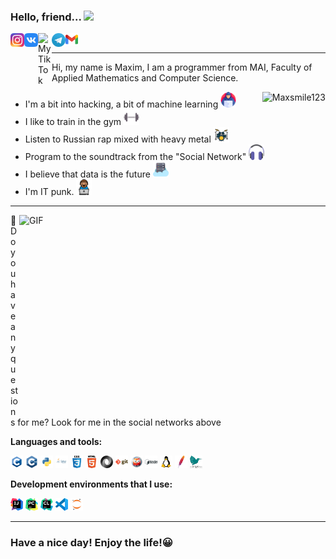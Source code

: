 ### Hello, friend... <img src="https://media.giphy.com/media/hvRJCLFzcasrR4ia7z/giphy.gif" width="25px">
<a href="https://www.instagram.com/msysoev27/">
  <img align="left" alt="My Inst" width="22px" src="https://github.com/github/explore/blob/278a654ebab0a3b0aa27e019477abd7b7cfb8cd3/topics/instagram/instagram.png"  />
</a>
<a href="https://vk.com/msysoev27">
  <img align="left" alt="My VK" width="22px" src="https://github.com/github/explore/blob/278a654ebab0a3b0aa27e019477abd7b7cfb8cd3/topics/vk/vk.png" />
</a>
<a href="https://www.tiktok.com/@true_msysoev27">
  <img align="left" alt="My TikTok" width="22px" src="https://camo.githubusercontent.com/2e8eb55f077584fa3c389f9105afb78806b16c860184086c4828cee3da949609/68747470733a2f2f70757265706e672e636f6d2f7075626c69632f75706c6f6164732f7468756d626e61696c2f74696b2d746f6b2d6c6f676f2d6f33722e706e67" />
</a>
<a href="https://t.me/MASysoev">
  <img align="left" alt="My Telegram" width="22px" src="https://github.com/github/explore/blob/278a654ebab0a3b0aa27e019477abd7b7cfb8cd3/topics/telegram/telegram.png" />
</a>   
<a href="mailto:maksimsysoev27@gmail.com">
  <img align="left" alt="My email" hight= "22px" width="20px" src="https://github.com/github/explore/blob/278a654ebab0a3b0aa27e019477abd7b7cfb8cd3/topics/gmail/gmail.png" />
</a>  

<br/>

---

Hi, my name is Maxim, I am a programmer from MAI, Faculty of Applied Mathematics and Computer Science.

<img align="right" src="https://github-readme-stats.vercel.app/api/top-langs/?username=Maxsmile123&hide=rich text format,jupyter notebook,scheme&layout=compact&langs_count=10&custom_title)" alt="Maxsmile123"/>

- I'm a bit into hacking, a bit of machine learning <img align="" src="https://github.com/Maxsmile123/Maxsmile123/blob/333a0368f66c4b37dfefea27ff1833aba50d7ad3/res/hacker.png" height="25px" width="25px">
- I like to train in the gym <img align="" src="https://github.com/Maxsmile123/Maxsmile123/blob/333a0368f66c4b37dfefea27ff1833aba50d7ad3/res/premium-icon-dumbbell-1079355.png" height="25px" width="25px">
- Listen to Russian rap mixed with heavy metal <img align="" src="https://github.com/Maxsmile123/Maxsmile123/blob/333a0368f66c4b37dfefea27ff1833aba50d7ad3/res/drum-set.png" height="25px" width="25px">
- Program to the soundtrack from the "Social Network" <img align="" src="https://github.com/Maxsmile123/Maxsmile123/blob/333a0368f66c4b37dfefea27ff1833aba50d7ad3/res/headphones.png" height="25px" width="25px">
- I believe that data is the future <img align="" src="https://github.com/Maxsmile123/Maxsmile123/blob/333a0368f66c4b37dfefea27ff1833aba50d7ad3/res/database.png" height="25px" width="25px">
- I'm IT punk. <img align="" src="https://github.com/Maxsmile123/Maxsmile123/blob/6e211085e3525c98d4ae9f2431d7034ce2cac3fb/res/programmer.png" height="25px" width="25px">


---
<p>
 <img align="right" alt="GIF" src="https://github.com/abhisheknaiidu/abhisheknaiidu/blob/master/code.gif?raw=true" width="490" height="320" />
 </p>
💬 Do you have any questions for me? Look for me in the social networks above  

**Languages and tools:**  

<code><img height="20" src="https://github.com/github/explore/blob/278a654ebab0a3b0aa27e019477abd7b7cfb8cd3/topics/c/c.png"></code>
<code><img height="20" src="https://github.com/github/explore/blob/278a654ebab0a3b0aa27e019477abd7b7cfb8cd3/topics/cpp/cpp.png"></code>
<code><img height="20" src="https://raw.githubusercontent.com/github/explore/80688e429a7d4ef2fca1e82350fe8e3517d3494d/topics/python/python.png"></code>
<code><img height="20" src="https://github.com/github/explore/blob/278a654ebab0a3b0aa27e019477abd7b7cfb8cd3/topics/java/java.png"></code>
<code><img height="20" src="https://github.com/github/explore/blob/278a654ebab0a3b0aa27e019477abd7b7cfb8cd3/topics/css/css.png"></code>
<code><img height="20" src="https://github.com/github/explore/blob/278a654ebab0a3b0aa27e019477abd7b7cfb8cd3/topics/html/html.png"></code>
<code><img height="20" src="https://github.com/github/explore/blob/278a654ebab0a3b0aa27e019477abd7b7cfb8cd3/topics/json/json.png"></code>
<code><img height="20" src="https://raw.githubusercontent.com/github/explore/80688e429a7d4ef2fca1e82350fe8e3517d3494d/topics/git/git.png"></code>
<code><img height="20" src="https://github.com/vscode-icons/vscode-icons/blob/0c3822689a6e278609fc9888bf5d89f3bdf9e6ea/icons/file_type_prolog.svg"></code>
<code><img height="20" src="https://github.com/github/explore/blob/278a654ebab0a3b0aa27e019477abd7b7cfb8cd3/topics/bash/bash.png"></code>
<code><img height="20" src="https://github.com/github/explore/blob/278a654ebab0a3b0aa27e019477abd7b7cfb8cd3/topics/linux/linux.png"></code>
<code><img height="20" src="https://github.com/github/explore/blob/278a654ebab0a3b0aa27e019477abd7b7cfb8cd3/topics/maven/maven.png"></code>
<code><img height="20" src="https://github.com/github/explore/blob/278a654ebab0a3b0aa27e019477abd7b7cfb8cd3/topics/latex/latex.png"></code>


**Development environments that I use:**

<code><img height="20" src="https://github.com/github/explore/blob/278a654ebab0a3b0aa27e019477abd7b7cfb8cd3/topics/intellij-idea/intellij-idea.png"></code>
<code><img height="20" src="https://github.com/github/explore/blob/278a654ebab0a3b0aa27e019477abd7b7cfb8cd3/topics/pycharm/pycharm.png"></code>
<code><img height="20" src="https://github.com/mransley/service-icons/blob/a7db8c83ceed842e8b1e9b4038907ac7b18ab543/JetBrains/clion_logos/icon_CLion.svg"></code>
<code><img height="20" src="https://github.com/github/explore/blob/278a654ebab0a3b0aa27e019477abd7b7cfb8cd3/topics/visual-studio-code/visual-studio-code.png"></code>
<code><img height="20" src="https://github.com/github/explore/blob/278a654ebab0a3b0aa27e019477abd7b7cfb8cd3/topics/jupyter-notebook/jupyter-notebook.png"></code>








---
### Have a nice day! Enjoy the life!😀


